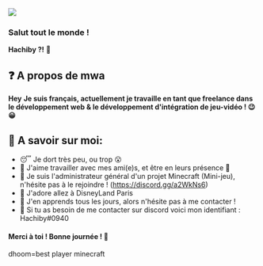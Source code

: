 
<img src="https://media0.giphy.com/media/i0lZAPw40F212/giphy.gif" />

### Salut tout le monde !

**Hachiby ?!** 🍜

## ❓ A propos de mwa

**Hey**
**Je suis français, actuellement je travaille en tant que freelance dans le développement web & le développement d'intégration de jeu-vidéo ! 😉😀**

## 🤫 A savoir sur moi:

- 😴 Je dort très peu, ou trop 😮
- 💌 J'aime travailler avec mes ami(e)s, et être en leurs présence 🥺
- 👹 Je suis l'administrateur général d'un projet Minecraft (Mini-jeu), n'hésite pas à le rejoindre ! (https://discord.gg/a2WkNs6)
- 🏰 J'adore allez à DisneyLand Paris
- 📂 J'en apprends tous les jours, alors n'hésite pas à me contacter !
- 💭 Si tu as besoin de me contacter sur discord voici mon identifiant : Hachiby#0940

#### Merci à toi ! Bonne journée ! 👋


dhoom=best player minecraft
